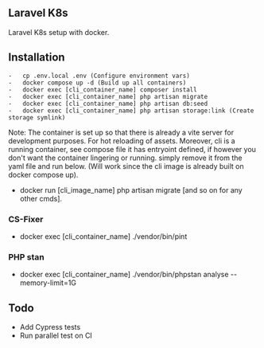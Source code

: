 ## Laravel K8s

Laravel K8s setup with docker.

## Installation

```
-   cp .env.local .env (Configure environment vars)
-   docker compose up -d (Build up all containers)
-   docker exec [cli_container_name] composer install
-   docker exec [cli_container_name] php artisan migrate
-   docker exec [cli_container_name] php artisan db:seed
-   docker exec [cli_container_name] php artisan storage:link (Create storage symlink)
```

Note: The container is set up so that there is already a vite server for development purposes. For hot reloading of assets.
Moreover, cli is a running container, see compose file it has entryoint defined, if however you don't want the container lingering
or running. simply remove it from the yaml file and run below. (Will work since the cli image is already built on docker compose up).

-   docker run [cli_image_name] php artisan migrate [and so on for any other cmds].

### CS-Fixer

-   docker exec [cli_container_name] ./vendor/bin/pint

### PHP stan

-   docker exec [cli_container_name] ./vendor/bin/phpstan analyse --memory-limit=1G

## Todo

-   Add Cypress tests
-   Run parallel test on CI

